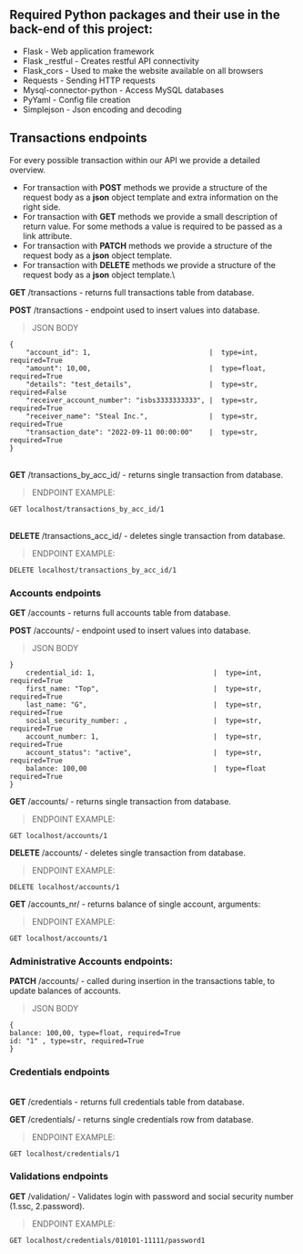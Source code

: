 ## Required Python packages and their use in the back-end of this project:
- Flask - Web application framework
- Flask _restful - Creates restful API connectivity 
- Flask_cors - Used to make the website available on all browsers 
- Requests  - Sending HTTP requests
- Mysql-connector-python - Access MySQL databases
- PyYaml - Config file creation 
- Simplejson - Json encoding and decoding 

## Transactions endpoints

For every possible transaction within our API we provide a detailed overview.
- For transaction with **POST** methods we provide a structure of the request body as a **json** object template and extra information on the right side.
- For transaction with **GET** methods we provide a small description of return value. For some methods a value is required to be passed as a link attribute.
- For transaction with **PATCH** methods we provide a structure of the request body as a **json** object template.
- For transaction with **DELETE** methods we provide a structure of the request body as a **json** object template.\

**GET** /transactions - returns full transactions table from database.

**POST** /transactions - endpoint used to insert values into database.
>JSON BODY
```
{
    "account_id": 1,                             |  type=int, required=True
    "amount": 10,00,                             |  type=float, required=True
    "details": "test_details",                   |  type=str, required=False
    "receiver_account_number": "isbs3333333333", |  type=str, required=True
    "receiver_name": "Steal Inc.",               |  type=str, required=True
    "transaction_date": "2022-09-11 00:00:00"    |  type=str, required=True
}
```
\
**GET** /transactions_by_acc_id/ - returns single transaction from database.
>ENDPOINT EXAMPLE: 
```
GET localhost/transactions_by_acc_id/1
```
\
**DELETE** /transactions_acc_id/ - deletes single transaction from database.
>ENDPOINT EXAMPLE: 
```
DELETE localhost/transactions_by_acc_id/1
```

### Accounts endpoints

**GET** /accounts - returns full accounts table from database.

**POST** /accounts/ - endpoint used to insert values into database.
>JSON BODY
```
}
    credential_id: 1,                             |  type=int, required=True
    first_name: "Top",                            |  type=str, required=True 
    last_name: "G",                               |  type=str, required=True 
    social_security_number: ,                     |  type=str, required=True 
    account_number: 1,                            |  type=str, required=True 
    account_status": "active",                    |  type=str, required=True 
    balance: 100,00                               |  type=float required=True
}
```
**GET** /accounts/ - returns single transaction from database.
>ENDPOINT EXAMPLE: 
```
GET localhost/accounts/1
```

**DELETE** /accounts/ - deletes single transaction from database.
>ENDPOINT EXAMPLE: 
```
DELETE localhost/accounts/1
```

**GET** /accounts_nr/ - returns balance of single account, arguments:
>ENDPOINT EXAMPLE: 
```
GET localhost/accounts/1
```

### Administrative Accounts endpoints:

**PATCH** /accounts/ - called during insertion in the transactions table, to update balances of accounts.
>JSON BODY
```
{
balance: 100,00, type=float, required=True
id: "1" , type=str, required=True
}
```
### Credentials endpoints
\
**GET** /credentials - returns full credentials table from database.

**GET** /credentials/ - returns single credentials row from database.
>ENDPOINT EXAMPLE: 
```
GET localhost/credentials/1
```
### Validations endpoints

**GET** /validation/ - Validates login with password and social security number (1.ssc, 2.password).
>ENDPOINT EXAMPLE: 
```
GET localhost/credentials/010101-11111/password1
```








